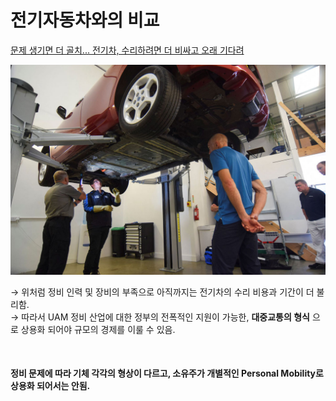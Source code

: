 # 전기자동차와의 비교
[문제 생기면 더 골치... 전기차, 수리하려면 더 비싸고 오래 기다려](https://www.autoview.co.kr/news/articleView.html?idxno=81458)

<p align="center">
  <img src="images/EV.jpg">
</p>

&rarr; 위처럼 정비 인력 및 장비의 부족으로 아직까지는 전기차의 수리 비용과 기간이 더 불리함. <br>
&rarr; 따라서 UAM 정비 산업에 대한 정부의 전폭적인 지원이 가능한, __대중교통의 형식__ 으로 상용화 되어야 규모의 경제를 이룰 수 있음.

<br>

#### 정비 문제에 따라 기체 각각의 형상이 다르고, 소유주가 개별적인 Personal Mobility로 상용화 되어서는 안됨.
